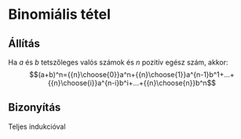 # Binomiális tétel

## Állítás
Ha $a$ és $b$ tetszőleges valós számok és $n$ pozitív egész szám, akkor: $$(a+b)^n={{n}\choose{0}}a^n+{{n}\choose{1}}a^{n-1}b^1+...+{{n}\choose{i}}a^{n-i}b^i+...+{{n}\choose{n}}b^n$$
## Bizonyítás
Teljes indukcióval